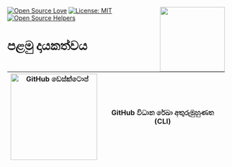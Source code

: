 
<!-- This section includes badges related to open source, license, and community engagement. -->


[![Open Source Love](https://badges.frapsoft.com/os/v1/open-source.svg?v=103)](https://github.com/ellerbrock/open-source-badges/)
[<img align="right" width="150" src="https://firstcontributions.github.io/assets/gui-tool-tutorials/github-desktop-old-version-tutorial/join-slack-team.png">](https://join.slack.com/t/firstcontributors/shared_invite/zt-1hg51qkgm-Xc7HxhsiPYNN3ofX2_I8FA)
[![License: MIT](https://img.shields.io/badge/License-MIT-green.svg)](https://opensource.org/licenses/MIT)
[![Open Source Helpers](https://www.codetriage.com/roshanjossey/first-contributions/badges/users.svg)](https://www.codetriage.com/roshanjossey/first-contributions)


# පළමු දායකත්වය

| <img alt="GitHub ඩෙස්ක්ටොප්" src="https://cdn.icon-icons.com/icons2/2157/PNG/512/github_git_hub_logo_icon_132878.png" width="200"> | GitHub විධාන රේඛා අතුරුමුහුණත (CLI) |
|------------------------------------------------------------------------------------------------------------------------------------------------------------------------------------------------------------------------------------------------------------------------------------------------------|-------------------------------------|